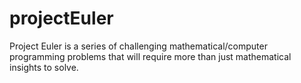# projectEuler
Project Euler is a series of challenging mathematical/computer programming problems that will require more than just mathematical insights to solve.

